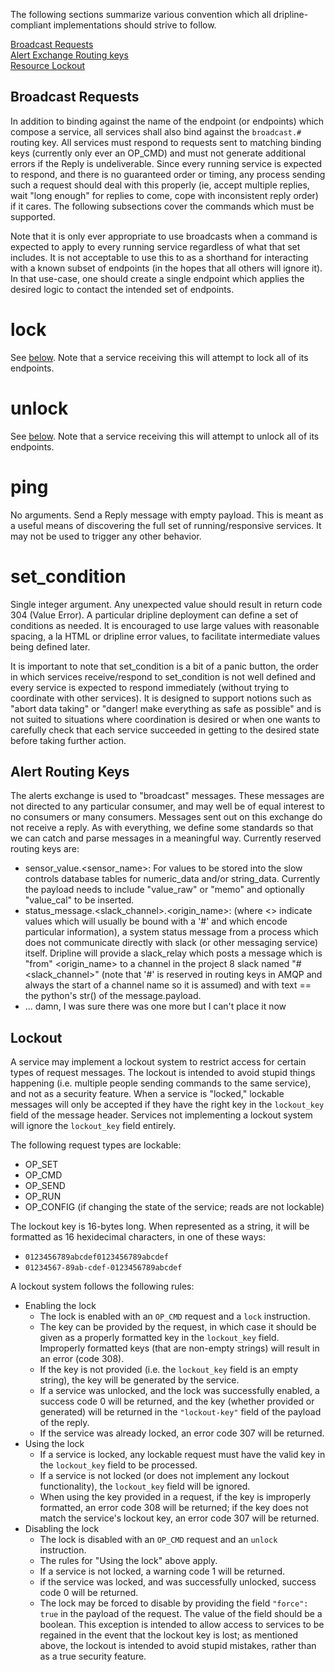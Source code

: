 The following sections summarize various convention which all dripline-compliant implementations should strive to follow.

[Broadcast Requests](#broadcast-requests)  
[Alert Exchange Routing keys](#alert-routing-keys)  
[Resource Lockout](#lockout)  


Broadcast Requests
------------------
In addition to binding against the name of the endpoint (or endpoints) which compose a service, all services shall also bind against the `broadcast.#` routing key. All services must respond to requests sent to matching binding keys (currently only ever an OP_CMD) and must not generate additional errors if the Reply is undeliverable. Since every running service is expected to respond, and there is no guaranteed order or timing, any process sending such a request should deal with this properly (ie, accept multiple replies, wait "long enough" for replies to come, cope with inconsistent reply order) if it cares. The following subsections cover the commands which must be supported.

Note that it is only ever appropriate to use broadcasts when a command is expected to apply to every running service regardless of what that set includes. It is not acceptable to use this to as a shorthand for interacting with a known subset of endpoints (in the hopes that all others will ignore it). In that use-case, one should create a single endpoint which applies the desired logic to contact the intended set of endpoints.

lock
====
See [below](#lockout). Note that a service receiving this will attempt to lock all of its endpoints.

unlock
======
See [below](#lockout). Note that a service receiving this will attempt to unlock all of its endpoints.

ping
====
No arguments. Send a Reply message with empty payload. This is meant as a useful means of discovering the full set of running/responsive services. It may not be used to trigger any other behavior.

set_condition
=============
Single integer argument. Any unexpected value should result in return code 304 (Value Error). A particular dripline deployment can define a set of conditions as needed. It is encouraged to use large values with reasonable spacing, a la HTML or dripline error values, to facilitate intermediate values being defined later. 

It is important to note that set_condition is a bit of a panic button, the order in which services receive/respond to set_condition is not well defined and every service is expected to respond immediately (without trying to coordinate with other services). It is designed to support notions such as "abort data taking" or "danger! make everything as safe as possible" and is not suited to situations where coordination is desired or when one wants to carefully check that each service succeeded in getting to the desired state before taking further action.


Alert Routing Keys
------------------
The alerts exchange is used to "broadcast" messages. These messages are not directed to any particular consumer, and may well be of equal interest to no consumers or many consumers. Messages sent out on this exchange do not receive a reply. As with everything, we define some standards so that we can catch and parse messages in a meaningful way. Currently reserved routing keys are:

* sensor_value.\<sensor_name\>: For values to be stored into the slow controls database tables for numeric_data and/or string_data. Currently the payload needs to include "value_raw" or "memo" and optionally "value_cal" to be inserted.  
* status_message.\<slack_channel\>.\<origin_name\>: (where \<\> indicate values which will usually be bound with a '#' and which encode particular information), a system status message from a process which does not communicate directly with slack (or other messaging service) itself. Dripline will provide a slack_relay which posts a message which is "from" <origin_name> to a channel in the project 8 slack named "#<slack_channel>" (note that '#' is reserved in routing keys in AMQP and always the start of a channel name so it is assumed) and with text == the python's str() of the message.payload.
* ... damn, I was sure there was one more but I can't place it now

Lockout
-------
A service may implement a lockout system to restrict access for certain types of request messages.  The lockout is intended to avoid stupid things happening (i.e. multiple people sending commands to the same service), and not as a security feature.  When a service is "locked," lockable messages will only be accepted if they have the right key in the ``lockout_key`` field of the message header.  Services not implementing a lockout system will ignore the ``lockout_key`` field entirely.

The following request types are lockable:
- OP_SET
- OP_CMD
- OP_SEND
- OP_RUN
- OP_CONFIG (if changing the state of the service; reads are not lockable)

The lockout key is 16-bytes long. When represented as a string, it will be formatted as 16 hexidecimal characters, in one of these ways:
- ``0123456789abcdef0123456789abcdef``
- ``01234567-89ab-cdef-0123456789abcdef``

A lockout system follows the following rules:
- Enabling the lock
  - The lock is enabled with an `OP_CMD` request and a `lock` instruction.
  - The key can be provided by the request, in which case it should be given as a properly formatted key in the `lockout_key` field.  Improperly formatted keys (that are non-empty strings) will result in an error (code 308).
  - If the key is not provided (i.e. the `lockout_key` field is an empty string), the key will be generated by the service.
  - If a service was unlocked, and the lock was successfully enabled, a success code 0 will be returned, and the key (whether provided or generated) will be returned in the `"lockout-key"` field of the payload of the reply.
  - If the service was already locked, an error code 307 will be returned.
- Using the lock
  - If a service is locked, any lockable request must have the valid key in the `lockout_key` field to be processed.
  - If a service is not locked (or does not implement any lockout functionality), the `lockout_key` field will be ignored.
  - When using the key provided in a request, if the key is improperly formatted, an error code 308 will be returned; if the key does not match the service's lockout key, an error code 307 will be returned.
- Disabling the lock
  - The lock is disabled with an `OP_CMD` request and an `unlock` instruction.
  - The rules for "Using the lock" above apply.
  - If a service is not locked, a warning code 1 will be returned.
  - if the service was locked, and was successfully unlocked, success code 0 will be returned.
  - The lock may be forced to disable by providing the field `"force": true` in the payload of the request. The value of the field should be a boolean.  This exception is intended to allow access to services to be regained in the event that the lockout key is lost; as mentioned above, the lockout is intended to avoid stupid mistakes, rather than as a true security feature.
